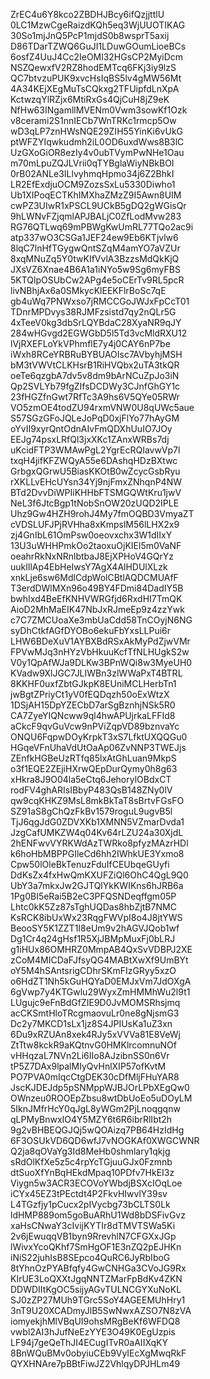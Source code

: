 ZrEC4u6Y8kco2ZBDHJBcy6ifQzjjttlU
0LC1MzwCgeRaizdKQh5eq3WjUUOTIKAG
30So1mjJnQ5PcP1mjdS0b8wsprT5axij
D86TDarTZWQ6GuJI1LDuwGOumLioeBCs
6osfZ4UuJ4Cc2IeOMl32HGsCP2MyiDcm
NSZQewxfV2RZ8hodEMTcq6FKj3iy9lzS
QC7btvzuPUK9xvcHsIqBS5lv4gMW56Mt
4A34KEjXEgMuTsCQkxg2TFUipfdLnXpA
KctwzqYlRZjx6MtiRxGs4QjCuH8jZ9eK
NfHw63INgamllMVENm0Vwm3sowKf1Ozk
v8cerami2S1nnIECb7WnTRKc1rmcp5Ow
wD3qLP7znHWsNQE29ZIH55YinKi6vUkG
ptWFZYIqwkudmh2iL0OD6uxdWws8B3lC
UzGXoGiOR8ezIy4v0ubTVymPwNHe1Oau
m70mLpuZQJLVrii0qTYBglaWiyNBkBOI
0rB02ANLe3ILlvyhmqHpmo34j6Z2BhkI
LR2EfExdjuOCM9ZozsSxLu5330Diwho1
Ub1XIPoqECTKhIMXhaZMzZ9I5Awn8UIM
cwPZ3UIwR1xPSCL9UCkB5gDQ2gWGisQr
9hLWNvFZjqmlAPJBALjC0ZfLodMvw283
RG76QTLwq69mPBWgKwUmRL77TQo2ac9i
atp337wO3CSGa1JEF24ew9Eb6KTjvlw6
8lqC7lnHfTGygwQntSZqM4amYO7aVZUr
8xqMNuZq5Y0twKIfVvlA3BzzsMdQkKjQ
JXsVZ6Xnae4B6A1a1iNYo5w9Sg6myFBS
5KTQlpOSUbCw2APg4e5oCErTv9RL5pcR
livNBhjAx6a0SMkycKlEEKFlrBoSc7qE
gb4uWq7PNWxso7jRMCCGoJWJxFpCcT01
TDnrMPDvys38RJMFzsistd7qy2nQLr5G
4xTeeV0kg3dbSrLQYBdaC28XyaNR9qJY
284wHGvgd2EGWGbD5l5Td3vcMldRXU12
lVjRXEFLoYkVPhmflE7y4j0CAY6nP7be
iWxh8RCeYRBRuBYBUAOIsc7AVbyhjMSH
bM3tVWVtCLKHsrB1RiHVQbx2uTA3tkQR
oeTe6qzgbA7dv5v8dm9bArNCuZpJo3iN
Qp2SVLYb79fgZIfsDCDWy3CJnfGhGY1c
23fHGZfnGwt7RfTc3A9hs6V5QYe05RWr
VO5zmOE4todZU94rxmVNW0U8qUWc5aue
S57SGzGFoJQLeJoPqD0xjFlYo77hAyGM
oYvII9xyrQntOdnAIvFmQDXhUuIO7JOy
EEJg74psxLRfQl3jxXKc1ZAnxWRBs7dj
uKcidFTP3WMAwPgL2YgrEcRQIavwVp7l
txqH4jifKFZWQyA55e6DAshqHDzBXtwc
GrbgxQGrwU5BiasKKOtB0wZcycGsbRyu
rXKLLvEHcUYsn34Yj9njFmxZNhqnP4NW
BTd2DvvDiWPIiKHHbFTSMGQWtKru1jwV
NeL3f6JtcBgp1tNobSnOW20zUQD2IPLE
Uhz9Gw4HZH9rohJ4My7fmOQBD3VmyaZT
cVDSLUFJPjRVHha8xKmpslM56lLHX2x9
zj4GnIbL61OmPsw0oeovxchx3W1dIIxY
13U3uWHHPmkOo2taoxuOjKIEl5m0VaNF
oeahrRkNxNRnlbtbaJ8EjXPHoV4GQrYz
uukIllAp4EbHeIwsY7AgX4AlHDUlXLzk
xnkLje6sw6MdlCdpWolCBtlAQDCMUAfF
T3erdDWlMXn96o49BY4FDmi84DadIY5B
bwhIxd4BeEfKNHVWRGfjd6RxdHI7TmQK
AioD2MhMaEIK47NbJxRJmeEp9z4zzYwk
c7C7ZMCUoaXe3mbUaCdd58TnCOyjN6NG
syDhCtkfAGfDYOBo6ekuFbYxsLLPui6r
LHW6BDeXuV1AYBXBdRSxAkMyPdZjwVMr
FPVwMJq3nHYzVbHkuuKcfTfNLHUgkS2w
V0y1QpAfWJa9DLKw3BPnWQi8w3MyeUH0
KVadw9XlJGC7JLIWBn3zlWWaPxT4BTRL
8KKHF0uxfZbtGJkpK8EUniMCLHerbTn1
jwBgtZPriyCt1yV0fEQDqzh50oExWtzX
1DSjAH15DpYZECbD7arSgBznhjNSk5R0
CA7ZyeYIQNcww9ql4hwAPUjrkaLFFId8
aCkcF9qvGuVcw9nPViZqpVD89bznvaYc
ONQU6FqpwDOyKrpkT3xS7LfktUXQQGu0
HGqeVFnUhaVdUtOaAp06ZvNNP3TWEJjs
ZEnfkHGBeUzRTfq85lxAtGhLuan9MkpS
o3f1EQE2ZEjiHXrwQEpDurQymy0h8g63
xHkra8J9O04la5eCtq6JehorylOBdxCT
rodFV4ghARIsIBbyP483QsB148ZNy0lV
qw9cqKHKZ9MsL8mkBkTaT8sBrtvFGsFO
SZ91aS8gChQzFkBv1579roguL9ugvB5l
TjJ6qgJdG0ZDVXKb1XMNN5VZmarDvda1
JzgCafUMKZW4q04Kv64rLZU24a30XjdL
2hENFwvVYRKWdAzTWRko8pfyzMAzrHDl
k6hoHbMBPPGIleCd6hh2IWhkUE3Yxmo8
Cpw50lOleBkTenuzFduIfCEUbqeGUyfi
DdKsZx4fxHwQmKXUFZiQl6OhC4QgL9Q0
UbY3a7mkxJw2GJTQlYkKWIKns6hJRB6a
1Pg0BI5eRai5B2eC3PFQSNDeqffgm05P
Lhtc0kK5Zz87sTghUQDas8hbZjtB7NMC
KsRCK8ibUxWx23RqgFWVpI8o4J8jtYWS
BeooSY5K1ZZT1I8eUm9v2hAGVJQob1wf
Dg1Cr4q24gHsf1R5XjJBMpMuxFj0bLRJ
g1iHUx86OMHRZ0MmpAB4QxSvVDBPJ2XE
zCoM4MICDaFJfsyQG4MABtXwXf9UmBYt
oY5M4hSAntsrigCDhrSKmFIzGRyy5xzO
o6HdZT1Nh5kGuHQYaD0EMJxVm7JdOXgA
6gVwp7y4KTGwlu29WyxZmHMMhWu2l9t1
LUgujc9eFnBdGfZIE9D0JvMOMSRhsjmq
acCKSmtHloTRcgmaovuLr0ne8gNjsmG3
Dc2y7MKCD1sLx1jz8S4JPIUsKa1uZ3xn
6Du9xRZUAn8xek4RJy5xVVVa81E8VeWj
ZtTtw8kckR9aKQtnvG0HMKlrcomnuNOf
vHHqzaL7NVn2Li6IIo8AJzibnSS0n6Vr
tP5Z7DAx9lpalMIyQvHnlXIP57ofKvtM
PO7PVA0mIqcCtgDEK30cDfMljFHuYAR8
JscKJDEJdp5pSNMppWJBJOrLPbXEgQw0
OWnzeu0ROOEpZbsu8wtDbUoEo5uDOyLM
5IknJMfrHcY0qJgL8yWGm2PjLnoqgqnw
qLPMyBnwxIO4Y5MZY6t6R6ibrRlIbt2h
9g2vBHBEQGJQj5wQOAizq7PB64HzIdHg
6F3OSUkVD6QD6wfJ7vNOGKAf0XWGCWNR
Q2ja8qOVaYg3Id8MeHb0shmlary1qkjg
sRdOlKfXe5z5c4rpYcTGjuuGJx0Fzmnb
dtSuoXfYnBqHEkdMpaq10PDfv7HkEI3z
Viygn5w3ACR3ECOVoYWbdjBSXcIOqLoe
iCYx45EZ3tPEctdt4P2FkvHIwvlY39sv
L4TGzfjy1pCucx2pIVycbg73bCLTS0Lk
ldHMP889om5goBuARhU1Wd8bDSFivGvz
xaHsCNwaY3cIvijKYTIr8dTMVTSWa5Ki
2v6jEwuqqVB1byn9RrevhlN7CFGXxJGp
lWivxYcoQKhf7SmHgOF1E3nZQ2pEJHKn
iNiS22juhIsB8SEpco4QuRC6JyRbIboG
8tYhnOzPYABfqfy4GwCNHGa3CVoJG9Rx
KIrUE3LoQXXtJgqNNTZMarFpBdKv4ZKN
DDWDIItKgOC5sijyAGvTULNCGYXuNoKL
SJ0zZP27MUh9TGrc5SoY4AGEEMUhHry1
3nT9U20XCADmyJlB5SwNwxAZSO7N8zVA
iomyekjhMlVBqUI9ohsMRgBeKf6WFDQ8
vwbl2AI3hJufNeEzYYE3O49K0EgUzpis
LF94j7geQeThJI4ECugITvR0aAIIXqKY
8BnWQuBMv0obyiuCEb9VyIEcXgMwqRkF
QYXHNAre7pBBtFiwJZ2VhlqyDPJHLm49
